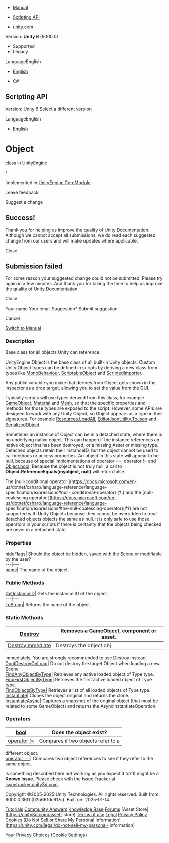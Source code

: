 [ ]()

  * [Manual](../Manual/index.html)
  * [Scripting API](../ScriptReference/index.html)

  * [unity.com](https://unity.com/)

Version: **Unity 6** (6000.0)

  * Supported
  * Legacy

LanguageEnglish

  * [English]()

  * C#

[ ](https://docs.unity3d.com)

## Scripting API

Version: Unity 6 Select a different version

LanguageEnglish

  * [English]()

# Object

class in UnityEngine

/

Implemented in:[UnityEngine.CoreModule](UnityEngine.CoreModule.html)

Leave feedback

Suggest a change

## Success!

Thank you for helping us improve the quality of Unity Documentation. Although
we cannot accept all submissions, we do read each suggested change from our
users and will make updates where applicable.

Close

## Submission failed

For some reason your suggested change could not be submitted. Please <a>try
again</a> in a few minutes. And thank you for taking the time to help us
improve the quality of Unity Documentation.

Close

Your name Your email Suggestion* Submit suggestion

Cancel

[Switch to Manual](../Manual/class-Object.html "Go to Object Component in the
Manual")

### Description

Base class for all objects Unity can reference.

UnityEngine.Object is the base class of all built-in Unity objects. Custom
Unity Object types can be defined in scripts by deriving a new class from
types like [MonoBehaviour](MonoBehaviour.html),
[ScriptableObject](ScriptableObject.html) and
[ScriptedImporter](AssetImporters.ScriptedImporter.html).  
  
Any public variable you make that derives from Object gets shown in the
inspector as a drop target, allowing you to set the value from the GUI.  
  
Typically scripts will use types derived from this class, for example
[GameObject](GameObject.html), [Material](Material.html) and
[Mesh](Mesh.html), so that the specific properties and methods for those types
are exposed to the script. However, some APIs are designed to work with any
Unity Object, so Object appears as a type in their signatures. For example
[Resources.LoadAll](Resources.LoadAll.html),
[EditorJsonUtility.ToJson](EditorJsonUtility.ToJson.html) and
[SerializedObject](SerializedObject.html).  
  
Sometimes an instance of Object can be in a detached state, where there is no
underlying native object. This can happen if the instance references an native
object that has been destroyed, or a missing Asset or missing type. Detached
objects retain their InstanceID, but the object cannot be used to call methods
or access properties. An object in this state will appear to be null, because
of special implementations of operator ==, operator != and
[Object.bool](Object-operator_Object.html). Because the object is not truly
null, a call to **Object.ReferenceEquals(myobject, null)** will return false.  
  
The [null-conditional operator ](https://docs.microsoft.com/en-
us/dotnet/csharp/language-reference/language-specification/expressions#null-
conditional-operator) (**?.**) and the [null-coalescing operator
](https://docs.microsoft.com/en-us/dotnet/csharp/language-reference/language-
specification/expressions#the-null-coalescing-operator)(**??**) are not
supported with Unity Objects because they cannot be overridden to treat
detached objects objects the same as null. It is only safe to use those
operators in your scripts if there is certainty that the objects being checked
are never in a detached state.

### Properties

[hideFlags](Object-hideFlags.html)| Should the object be hidden, saved with
the Scene or modifiable by the user?  
---|---  
[name](Object-name.html)| The name of the object.  
  
### Public Methods

[GetInstanceID](Object.GetInstanceID.html)| Gets the instance ID of the
object.  
---|---  
[ToString](Object.ToString.html)| Returns the name of the object.  
  
### Static Methods

[Destroy](Object.Destroy.html)| Removes a GameObject, component or asset.  
---|---  
[DestroyImmediate](Object.DestroyImmediate.html)| Destroys the object obj
immediately. You are strongly recommended to use Destroy instead.  
[DontDestroyOnLoad](Object.DontDestroyOnLoad.html)| Do not destroy the target
Object when loading a new Scene.  
[FindAnyObjectByType](Object.FindAnyObjectByType.html)| Retrieves any active
loaded object of Type type.  
[FindFirstObjectByType](Object.FindFirstObjectByType.html)| Retrieves the
first active loaded object of Type type.  
[FindObjectsByType](Object.FindObjectsByType.html)| Retrieves a list of all
loaded objects of Type type.  
[Instantiate](Object.Instantiate.html)| Clones the object original and returns
the clone.  
[InstantiateAsync](Object.InstantiateAsync.html)| Captures a snapshot of the
original object (that must be related to some GameObject) and returns the
AsyncInstantiateOperation.  
  
### Operators

[bool](Object-operator_Object.html)| Does the object exist?  
---|---  
[operator !=](Object-operator_ne.html)| Compares if two objects refer to a
different object.  
[operator ==](Object-operator_eq.html)| Compares two object references to see
if they refer to the same object.  
  
Is something described here not working as you expect it to? It might be a
**Known Issue**. Please check with the Issue Tracker at
[issuetracker.unity3d.com](https://issuetracker.unity3d.com).

Copyright ©2005-2025 Unity Technologies. All rights reserved. Built from:
6000.0.36f1 (02b661dc617c). Built on: 2025-01-14.

[Tutorials](https://unity3d.com/learn) [Community
Answers](https://answers.unity3d.com) [Knowledge
Base](https://support.unity3d.com/hc/en-us)
[Forums](https://forum.unity3d.com) [Asset Store](https://unity3d.com/asset-
store) [Terms of use](https://docs.unity3d.com/Manual/TermsOfUse.html)
[Legal](https://unity.com/legal) [Privacy
Policy](https://unity.com/legal/privacy-policy)
[Cookies](https://unity.com/legal/cookie-policy) [Do Not Sell or Share My
Personal Information](https://unity.com/legal/do-not-sell-my-personal-
information)

[Your Privacy Choices (Cookie Settings)](javascript:void\(0\);)


